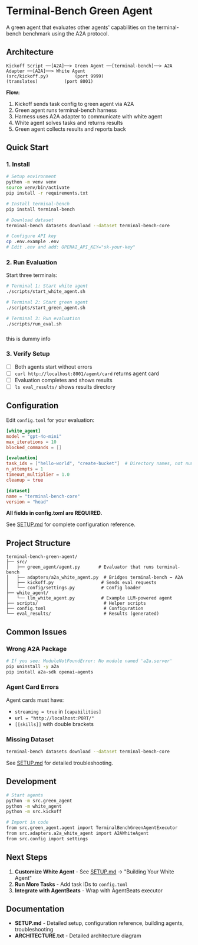 # Terminal-Bench Green Agent

A green agent that evaluates other agents' capabilities on the terminal-bench benchmark using the A2A protocol.

## Architecture

```
Kickoff Script ──[A2A]──> Green Agent ──[terminal-bench]──> A2A Adapter ──[A2A]──> White Agent
(src/kickoff.py)          (port 9999)                       (translates)          (port 8001)
```

**Flow:**
1. Kickoff sends task config to green agent via A2A
2. Green agent runs terminal-bench harness
3. Harness uses A2A adapter to communicate with white agent
4. White agent solves tasks and returns results
5. Green agent collects results and reports back

## Quick Start

### 1. Install

```bash
# Setup environment
python -m venv venv
source venv/bin/activate
pip install -r requirements.txt

# Install terminal-bench
pip install terminal-bench

# Download dataset
terminal-bench datasets download --dataset terminal-bench-core

# Configure API key
cp .env.example .env
# Edit .env and add: OPENAI_API_KEY="sk-your-key"
```

### 2. Run Evaluation

Start three terminals:

```bash
# Terminal 1: Start white agent
./scripts/start_white_agent.sh

# Terminal 2: Start green agent
./scripts/start_green_agent.sh

# Terminal 3: Run evaluation
./scripts/run_eval.sh
```

### 
this is dummy info

### 3. Verify Setup

- [ ] Both agents start without errors
- [ ] `curl http://localhost:8001/agent/card` returns agent card
- [ ] Evaluation completes and shows results
- [ ] `ls eval_results/` shows results directory

## Configuration

Edit `config.toml` for your evaluation:

```toml
[white_agent]
model = "gpt-4o-mini"
max_iterations = 10
blocked_commands = []

[evaluation]
task_ids = ["hello-world", "create-bucket"]  # Directory names, not numbers
n_attempts = 1
timeout_multiplier = 1.0
cleanup = true

[dataset]
name = "terminal-bench-core"
version = "head"
```

**All fields in config.toml are REQUIRED.**

See [SETUP.md](SETUP.md) for complete configuration reference.

## Project Structure

```
terminal-bench-green-agent/
├── src/
│   ├── green_agent/agent.py       # Evaluator that runs terminal-bench
│   ├── adapters/a2a_white_agent.py  # Bridges terminal-bench ↔ A2A
│   ├── kickoff.py                  # Sends eval requests
│   └── config/settings.py          # Config loader
├── white_agent/
│   └── llm_white_agent.py          # Example LLM-powered agent
├── scripts/                         # Helper scripts
├── config.toml                      # Configuration
└── eval_results/                    # Results (generated)
```

## Common Issues

### Wrong A2A Package
```bash
# If you see: ModuleNotFoundError: No module named 'a2a.server'
pip uninstall -y a2a
pip install a2a-sdk openai-agents
```

### Agent Card Errors
Agent cards must have:
- `streaming = true` in `[capabilities]`
- `url = "http://localhost:PORT/"`
- `[[skills]]` with double brackets

### Missing Dataset
```bash
terminal-bench datasets download --dataset terminal-bench-core
```

See [SETUP.md](SETUP.md) for detailed troubleshooting.

## Development

```bash
# Start agents
python -m src.green_agent
python -m white_agent
python -m src.kickoff

# Import in code
from src.green_agent.agent import TerminalBenchGreenAgentExecutor
from src.adapters.a2a_white_agent import A2AWhiteAgent
from src.config import settings
```

## Next Steps

1. **Customize White Agent** - See [SETUP.md](SETUP.md) → "Building Your White Agent"
2. **Run More Tasks** - Add task IDs to `config.toml`
3. **Integrate with AgentBeats** - Wrap with AgentBeats executor

## Documentation

- **SETUP.md** - Detailed setup, configuration reference, building agents, troubleshooting
- **ARCHITECTURE.txt** - Detailed architecture diagram
